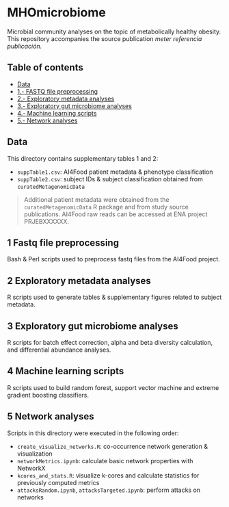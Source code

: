 # MHOmicrobiome
 Microbial community analyses on the topic of metabolically healthy obesity. This repository accompanies the source publication *meter referencia publicación.*

 

## Table of contents
* [Data](#data)
* [1.- FASTQ file preprocessing](#1-fastq-file-preprocessing)
* [2.- Exploratory metadata analyses](#2-exploratory-metadata-analyses)
* [3.- Exploratory gut microbiome analyses](#3-exploratory-microbiome-analyses)
* [4.- Machine learning scripts](#4-machine-learning-scripts)
* [5.- Network analyses](#5-network-analyses)

## Data
This directory contains supplementary tables 1 and 2:
- `suppTable1.csv`: AI4Food patient metadata & phenotype classification
- `suppTable2.csv`: subject IDs & subject classification obtained from `curatedMetagenomicData`

> Additional patient metadata were obtained from the `curatedMetagenomicData` R package and from study source publications.
> AI4Food raw reads can be accessed at ENA project PRJEBXXXXXX.

## 1 Fastq file preprocessing
Bash & Perl scripts used to preprocess fastq files from the AI4Food project.

## 2 Exploratory metadata analyses
R scripts used to generate tables & supplementary figures related to subject metadata.

## 3 Exploratory gut microbiome analyses
R scripts for batch effect correction, alpha and beta diversity calculation, and differential abundance analyses.

## 4 Machine learning scripts
R scripts used to build random forest, support vector machine and extreme gradient boosting classifiers.

## 5 Network analyses
Scripts in this directory were executed in the following order:
- `create_visualize_networks.R`: co-occurrence network generation & visualization
- `networkMetrics.ipynb`: calculate basic network properties with NetworkX
- `kcores_and_stats.R`: visualize k-cores and calculate statistics for previously computed metrics
- `attacksRandom.ipynb`, `attacksTargeted.ipynb`: perform attacks on networks

